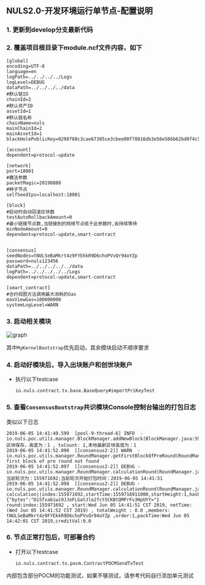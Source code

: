 ## NULS2.0-开发环境运行单节点-配置说明

### 1. 更新到develop分支最新代码

### 2. 覆盖项目根目录下module.ncf文件内容，如下

```
[global]
encoding=UTF-8
language=en
logPath=../../../../Logs
logLevel=DEBUG
dataPath=../../../../data
#默认链ID
chainId=2
#默认资产ID
assetId=1
#默认链名称
chainName=nuls
mainChainId=2
mainAssetId=1
blackHolePublicKey=0298f88c3cae67385ce3cbee00f78816db3e56e566b62bd0f4c5b45f205d3021c3

[account]
dependent=protocol-update

[network]
port=18001
#魔法参数
packetMagic=20198888
#种子节点
selfSeedIps=localhost:18001

[block]
#启动时自动回滚区块数
testAutoRollbackAmount=0
#最小链接节点数,当链接到的网络节点低于此参数时,会持续等待
minNodeAmount=0
dependent=protocol-update,smart-contract


[consensus]
seedNodes=tNULSeBaMkrt4z9FYEkkR9D6choPVvQr94oYZp
password=nuls123456
dataPath=../../../../../data
logPath=../../../../../Logs
dependent=protocol-update,smart-contract

[smart_contract]
#合约视图方法调用最大消耗的Gas
maxViewGas=100000000
systemLogLevel=WARN

```

### 3. 启动相关模块

![graph](https://github.com/MIMIEYES/readmd/blob/master/package/startModules.png)

其中`MyKernelBootstrap`优先启动，其余模块启动不顺序要求

### 4. 启动好模块后，导入出块账户和创世块账户

 - 执行以下testcase
   
    `io.nuls.contract.tx.base.BaseQuery#importPriKeyTest`
    
### 5. 查看`ConsensusBootstrap`共识模块Console控制台输出的打包日志

类似以下日志

```
2019-06-05 14:41:49.599  [pool-9-thread-6] INFO  - io.nuls.poc.utils.manager.BlockManager.addNewBlock(BlockManager.java:59):区块保存，高度为：1 , txCount: 1,本地最新区块高度为：1
2019-06-05 14:41:52.090  [[consensus2-2]] WARN  - io.nuls.poc.utils.manager.RoundManager.getFirstBlockOfPreRound(RoundManager.java:653):the first block of pre round not found
2019-06-05 14:41:52.097  [[consensus2-2]] DEBUG - io.nuls.poc.utils.manager.RoundManager.calculationRound(RoundManager.java:418):当前轮次为：155971692;当前轮次开始打包时间：2019-06-05 14:41:51
2019-06-05 14:41:52.098  [[consensus2-2]] DEBUG - io.nuls.poc.utils.manager.RoundManager.calculationRound(RoundManager.java:419):
calculation||index:155971692,startTime:1559716911000,startHeight:1,hash:{"bytes":"DiSfxabiwi9JJeFLGatJlo2fct5CKBtQMPrFv3HpUYY="}
round:index:155971692 , start:Wed Jun 05 14:41:51 CST 2019, netTime:(Wed Jun 05 14:41:52 CST 2019) , totalWeight : 0.0 ,members:
tNULSeBaMkrt4z9FYEkkR9D6choPVvQr94oYZp ,order:1,packTime:Wed Jun 05 14:42:01 CST 2019,creditVal:0.0
```

### 6. 节点正常打包后，可部署合约

- 打开以下testcase
  
    `io.nuls.contract.tx.pocm.ContractPOCMSendTxTest`

内部包含部分POCM的功能测试，如果不够测试，请参考代码自行添加单元测试    